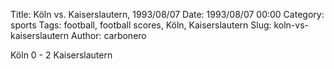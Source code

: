 Title: Köln vs. Kaiserslautern, 1993/08/07
Date: 1993/08/07 00:00
Category: sports
Tags: football, football scores, Köln, Kaiserslautern
Slug: koln-vs-kaiserslautern
Author: carbonero


Köln 0 - 2 Kaiserslautern
